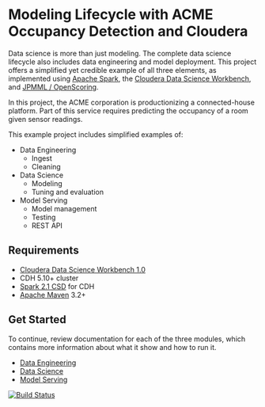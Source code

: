 # Modeling Lifecycle with ACME Occupancy Detection and Cloudera

Data science is more than just modeling. The complete data science lifecycle also includes data
engineering and model deployment. This project offers a simplified yet credible example of 
all three elements, as implemented using [Apache Spark](http://spark.apache.org), the
[Cloudera Data Science Workbench](https://www.cloudera.com/products/data-science-and-engineering/data-science-workbench.html),
and [JPMML / OpenScoring](https://github.com/openscoring/openscoring).

In this project, the ACME corporation is productionizing a connected-house platform. Part of this
service requires predicting the occupancy of a room given sensor readings.

This example project includes simplified examples of:

- Data Engineering
  - Ingest
  - Cleaning
- Data Science
  - Modeling
  - Tuning and evaluation
- Model Serving
  - Model management
  - Testing
  - REST API

## Requirements

- [Cloudera Data Science Workbench 1.0](https://www.cloudera.com/products/data-science-and-engineering/data-science-workbench.html)
- CDH 5.10+ cluster
- [Spark 2.1 CSD](https://www.cloudera.com/downloads/spark2/2-1.html) for CDH
- [Apache Maven](https://maven.apache.org) 3.2+

## Get Started

To continue, review documentation for each of the three modules, which contains more information
about what it show and how to run it.

- [Data Engineering](acme-dataeng/) 
- [Data Science](acme-datasci/) 
- [Model Serving](acme-serving/) 


[![Build Status](https://travis-ci.org/srowen/cdsw-simple-serving.svg?branch=master)](https://travis-ci.org/srowen/cdsw-simple-serving)